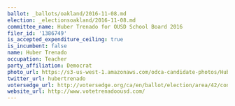 ```yaml
---
ballot: _ballots/oakland/2016-11-08.md
election: _electionsoakland/2016-11-08.md
committee_name: Huber Trenado for OUSD School Board 2016
filer_id: '1386749'
is_accepted_expenditure_ceiling: true
is_incumbent: false
name: Huber Trenado
occupation: Teacher
party_affiliation: Democrat
photo_url: https://s3-us-west-1.amazonaws.com/odca-candidate-photos/Huber-Trenado.png
twitter_url: hubertrenado
votersedge_url: http://votersedge.org/ca/en/ballot/election/area/42/contests/contest/13218/candidate/130702?&county=Alameda%20County&election_authority_id=1
website_url: http://www.votetrenadoousd.com/
---
```

